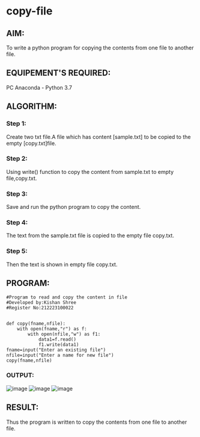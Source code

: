 # copy-file
## AIM:
To write a python program for copying the contents from one file to another file.
## EQUIPEMENT'S REQUIRED: 
PC
Anaconda - Python 3.7
## ALGORITHM: 
### Step 1:
Create two txt file.A file which has content [sample.txt] to be copied to the empty [copy.txt]file.
### Step 2: 
 Using write() function to copy the content from sample.txt to empty file,copy.txt.
### Step 3: 
Save and run the python program to copy the content.
### Step 4:  
The text from the sample.txt file is copied to the empty file copy.txt.
### Step 5: 
Then the text is shown in empty file copy.txt. 

## PROGRAM:
```
#Program to read and copy the content in file
#Developed by:Kishan Shree 
#Register No:212223100022


def copy(fname,nfile):
    with open(fname,"r") as f:
        with open(nfile,"w") as f1:
            data1=f.read()
            f1.write(data1)
fname=input("Enter an existing file")
nfile=input("Enter a name for new file")
copy(fname,nfile)

```

### OUTPUT:
![image](https://github.com/KishanShreeB/copy-file/assets/144870434/82e6c83e-c48f-49b9-8872-7bbb6a0de990)
![image](https://github.com/KishanShreeB/copy-file/assets/144870434/4c90d8aa-98a4-42cf-b1e6-c67f6defa6cb)
![image](https://github.com/KishanShreeB/copy-file/assets/144870434/b9ac4778-5894-45cb-9bb4-03380a37cae0)




## RESULT:
Thus the program is written to copy the contents from one file to another file.

